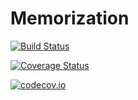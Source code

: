 # Memorization

[![Build Status](https://travis-ci.org/komartom/Memorization.jl.svg?branch=master)](https://travis-ci.org/komartom/Memorization.jl)

[![Coverage Status](https://coveralls.io/repos/komartom/Memorization.jl/badge.svg?branch=master&service=github)](https://coveralls.io/github/komartom/Memorization.jl?branch=master)

[![codecov.io](http://codecov.io/github/komartom/Memorization.jl/coverage.svg?branch=master)](http://codecov.io/github/komartom/Memorization.jl?branch=master)
